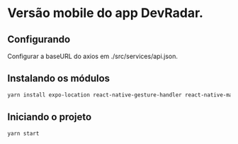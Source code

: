# Versão mobile do app DevRadar.

## Configurando

Configurar a baseURL do axios em ./src/services/api.json.

## Instalando os módulos

```sh
yarn install expo-location react-native-gesture-handler react-native-maps react-native-reanimated react-native-safe-area-context react-native-screens react-native-webview react-navigation react-navigation-stack @react-native-community/masked-view
```

## Iniciando o projeto

```sh
yarn start
```
